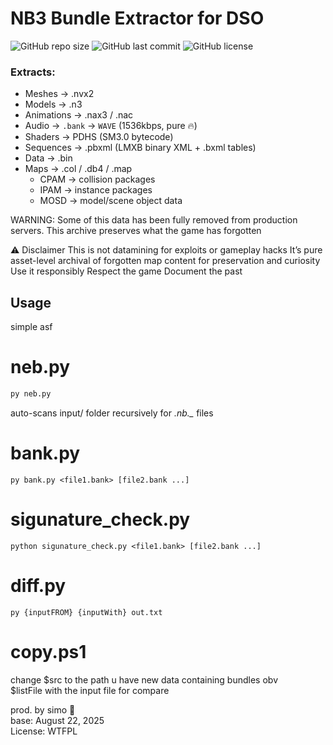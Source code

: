 # NB3 Bundle Extractor for DSO

![GitHub repo size](https://img.shields.io/github/repo-size/simo8902/drakensang-nb3-bundle-extractor)
![GitHub last commit](https://img.shields.io/github/last-commit/simo8902/drakensang-nb3-bundle-extractor)
![GitHub license](https://img.shields.io/github/license/simo8902/drakensang-nb3-bundle-extractor)

### Extracts:

- Meshes -> .nvx2
- Models -> .n3
- Animations -> .nax3 / .nac
- Audio -> `.bank` → `WAVE` (1536kbps, pure 🔥)
- Shaders -> PDHS (SM3.0 bytecode)
- Sequences -> .pbxml (LMXB binary XML + .bxml tables)
- Data -> .bin
- Maps -> .col / .db4 / .map 
    - CPAM -> collision packages
    - IPAM -> instance packages
    - MOSD -> model/scene object data

WARNING: 
Some of this data has been fully removed from production servers.
This archive preserves what the game has forgotten

⚠️ Disclaimer
This is not datamining for exploits or gameplay hacks
It’s pure asset-level archival of forgotten map content for preservation and curiosity
Use it responsibly
Respect the game
Document the past

## Usage  
simple asf

# neb.py
```bash
py neb.py
```
auto-scans input/ folder recursively for *.nb._* files

# bank.py
```
py bank.py <file1.bank> [file2.bank ...]
```

# sigunature_check.py
```
python sigunature_check.py <file1.bank> [file2.bank ...]
```

# diff.py
```
py {inputFROM} {inputWith} out.txt
```

# copy.ps1
change $src to the path u have new data containing bundles obv\
$listFile with the input file for compare 

prod. by simo 🖤\
base: August 22, 2025\
License: WTFPL
